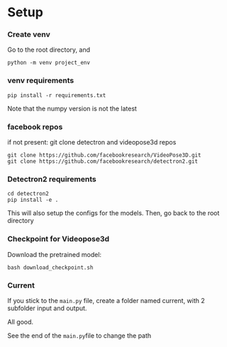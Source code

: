# Setup
### Create venv 
Go to the root directory, and 

    python -m venv project_env

### venv requirements

    pip install -r requirements.txt
Note that the numpy version is not the latest

### facebook repos
if not present: git clone detectron and videopose3d repos

    git clone https://github.com/facebookresearch/VideoPose3D.git
    git clone https://github.com/facebookresearch/detectron2.git

### Detectron2 requirements

    cd detectron2
    pip install -e .
   This will also setup the configs for the models.
   Then, go back to the root directory

###  Checkpoint for Videopose3d

Download the pretrained model:

    bash download_checkpoint.sh
### Current
If you stick to the `main.py` file, create a folder named current, with 2 subfolder input and output. 

All good.

See the end of the `main.py`file to change the path
 

